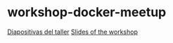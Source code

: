 # workshop-docker-meetup
[Diapositivas del taller](https://slides.com/axelmonroy/docker-workshop-es)
[Slides of the workshop](https://slides.com/axelmonroy/docker-workshop)

